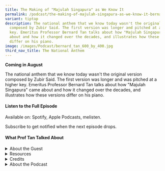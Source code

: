 ```yaml
---
title: The Making of "Majulah Singapura" as We Know It
permalink: /podcast/the-making-of-majulah-singapura-as-we-know-it-bernard-tan/
variant: tiptap
description: The national anthem that we know today wasn't the original version
  composed by Zubir Said. The first version was longer and pitched at a higher
  key. Emeritus Professor Bernard Tan talks about how "Majulah Singapura" came
  about and how it changed over the decades, and illustrates how these versions
  differ on his piano.
image: /images/Podcast/bernard_tan_600_by_400.jpg
third_nav_title: The National Anthem
---
```

<p><strong>Coming in August</strong>
</p>
<p></p>
<p>The national anthem that we know today wasn't the original version composed
by Zubir Said. The first version was longer and was pitched at a higher
key. Emeritus Professor Bernard Tan talks about how "Majulah Singapura"
came about and how it changed over the decades, and illustrates how these
versions differ on his piano.&nbsp;
<br>
</p>
<p></p>
<h4><strong>Listen to the Full Episode</strong></h4>
<p>Available on: Spotify, Apple Podcasts, melisten.</p>
<p>Subscribe to get notified when the next episode drops.</p>
<p></p>
<h4><strong>What Prof Tan Talked About</strong></h4>
<p></p>
<p></p>
<div data-type="detailGroup" class="isomer-accordion isomer-accordion-white">
<details class="isomer-details">
<summary>About the Guest</summary>
<div data-type="detailsContent" class="isomer-details-content">
<p>Emeritus Professor Bernard T. G. Tan&nbsp;is a retired professor of physics
from the National University of Singapore who also dabbles in music. Some
of his compositions have been performed by the Singapore Symphony Orchestra.
He is a former chairman of the Sing Singapore organising committee.</p>
</div>
</details>
<details class="isomer-details">
<summary>Resources</summary>
<div data-type="detailsContent" class="isomer-details-content">
<p>Bernard Tan, “<a href="https://biblioasia.nlb.gov.sg/vol-21/issue-1/apr-jun-2025/sing-singapore-national-day-songs/" rel="noopener nofollow" target="_blank">The Search for Home, Truly (and Other National Day Songs)</a>,” <em>BiblioAsia </em>21,
no. 1 (April–June 2025).</p>
<p></p>
<p>Rohana Zubir,<em> <a href="https://eservice.nlb.gov.sg/redir/itemdetails?bid=14540511" rel="noopener noreferrer nofollow" target="_blank"><u>Zubir Said: The Composer of Majulah Singapura</u></a> </em>(Singapore:
Institute of Southeast Asian Studies, 2012).</p>
</div>
</details>
<details class="isomer-details">
<summary>Credits</summary>
<div data-type="detailsContent" class="isomer-details-content">
<p>This episode of BiblioAsia+ was hosted by Jimmy Yap and produced by Soh
Gek Han. Sound engineering was done by Nookcha Films. The background music
"Di Tanjong Katong" was composed by Osman Ahmad and performed by&nbsp;Chords
Haven. Special thanks to Prof Tan for coming on the show.</p>
</div>
</details>
<details class="isomer-details">
<summary>About the Podcast</summary>
<div data-type="detailsContent" class="isomer-details-content">
<p>BiblioAsia+ is a podcast about Singapore history by the National Library
Singapore.</p>
</div>
</details>
</div>
<p>
<br>
</p>